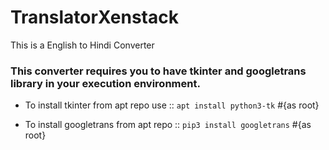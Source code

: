 # TranslatorXenstack
This is a English to Hindi Converter


### This converter requires you to have tkinter and googletrans library in your execution environment.

* To install tkinter from apt repo use  :: `apt install python3-tk`   #{as root}

* To install googletrans from apt repo  :: `pip3 install googletrans` #{as root}
